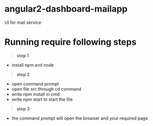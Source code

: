 # angular2-dashboard-mailapp
UI for mail service
# Running require following steps
> **step 1**
- install npm and node
>**step 2**
- open command prompt
- open file src through cd command
- write npm install in cmd 
- write npm start to start the file
>**step 3**
- the command prompt will open the browser and your required page
